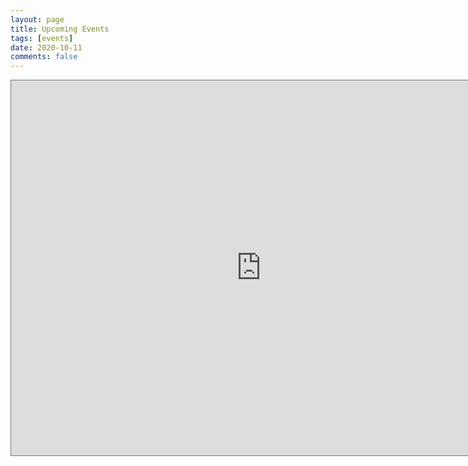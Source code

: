 ```yaml
---
layout: page
title: Upcoming Events
tags: [events]
date: 2020-10-11
comments: false
---
```

    
<iframe src="https://calendar.google.com/calendar/embed?height=600&wkst=1&bgcolor=%239E69AF&ctz=America%2FNew_York&src=dHlsZXIua2lyYnlAb3NjZW9sYXNjaG9vbHMubmV0&color=%238E24AA" style="border:solid 1px #777" width="800" height="600" frameborder="0" scrolling="no"></iframe>
